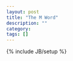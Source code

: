 ```yaml
---
layout: post
title: "The M Word"
description: ""
category:
tags: []
---
```

{% include JB/setup %}
<script src="https://gist.github.com/2776814.js?file=monads.clj"></script>
